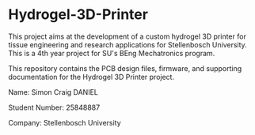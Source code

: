 # Hydrogel-3D-Printer

This project aims at the development of a custom hydrogel 3D printer for tissue engineering and research applications for Stellenbosch University. This is a 4th year project for SU's BEng Mechatronics program.

This repository contains the PCB design files, firmware, and supporting documentation for the Hydrogel 3D Printer project.



Name: Simon Craig DANIEL

Student Number: 25848887

Company: Stellenbosch University


